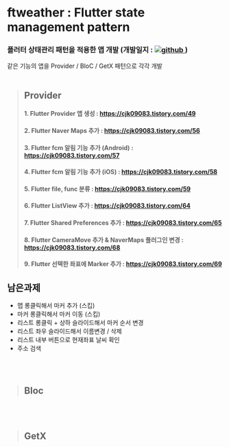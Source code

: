 # ftweather : Flutter state management pattern

<p>
  <h3> 플러터 상태관리 패턴을 적용한 앱 개발 (개발일지 : 
    <a href="https://cjk09083.tistory.com/category/%ED%94%84%EB%A1%9C%EC%A0%9D%ED%8A%B8%EB%93%A4/%EB%82%A0%EC%94%A8%EC%95%B1" target="_blank">
      <img  src=https://img.shields.io/badge/Tistory-000000.svg?&style=flat-square&logo=tistory&logoColor=white alt=github />
    </a> )
  </h3>
</p>

같은 기능의 앱을 Provider / BloC / GetX 패턴으로 각각 개발   
<br>  

>## Provider 
>####   1. Flutter Provider 앱 생성 : https://cjk09083.tistory.com/49
>####   2. Flutter Naver Maps 추가 : https://cjk09083.tistory.com/56
>####   3. Flutter fcm 알림 기능 추가 (Android) : https://cjk09083.tistory.com/57
>####   4. Flutter fcm 알림 기능 추가 (iOS) : https://cjk09083.tistory.com/58
>####   5. Flutter file, func 분류 : https://cjk09083.tistory.com/59
>####   6. Flutter ListView 추가 : https://cjk09083.tistory.com/64
>####   7. Flutter Shared Preferences 추가 : https://cjk09083.tistory.com/65
>####   8. Flutter CameraMove 추가 & NaverMaps 플러그인 변경 : https://cjk09083.tistory.com/68
>####   9. Flutter 선택한 좌표에 Marker 추가 : https://cjk09083.tistory.com/69



## 남은과제
- 맵 롱클릭해서 마커 추가 (스킵) 
- 마커 롱클릭해서 마커 이동 (스킵)
- 리스트 롱클릭 + 상하 슬라이드해서 마커 순서 변경  
- 리스트 좌우 슬라이드해서 이름변경 / 삭제
- 리스트 내부 버튼으로 현재좌표 날씨 확인 
- 주소 검색

<br>
<br>

>## Bloc

<br>
<br>

>## GetX
